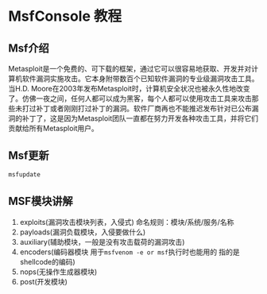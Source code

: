 # MsfConsole 教程

## Msf介绍
 
 Metasploit是一个免费的、可下载的框架，通过它可以很容易地获取、开发并对计算机软件漏洞实施攻击。它本身附带数百个已知软件漏洞的专业级漏洞攻击工具。当H.D. Moore在2003年发布Metasploit时，计算机安全状况也被永久性地改变了。仿佛一夜之间，任何人都可以成为黑客，每个人都可以使用攻击工具来攻击那些未打过补丁或者刚刚打过补丁的漏洞。软件厂商再也不能推迟发布针对已公布漏洞的补丁了，这是因为Metasploit团队一直都在努力开发各种攻击工具，并将它们贡献给所有Metasploit用户。

## Msf更新

```bash
msfupdate
```

## MSF模块讲解

1. exploits(漏洞攻击模块列表，入侵式)
    命名规则：模块/系统/服务/名称
2. payloads(漏洞负载模块，入侵要做什么)
3. auxiliary(辅助模块，一般是没有攻击载荷的漏洞攻击)
4. encoders(编码器模块 用于`msfvenom -e or msf`执行时也能用的 指的是shellcode的编码)
5. nops(无操作生成器模块)
6. post(开发模块)


